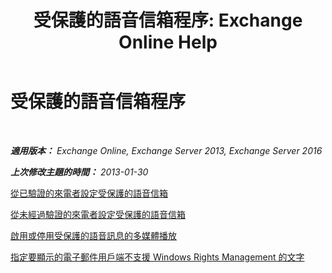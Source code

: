 ﻿---
title: '受保護的語音信箱程序: Exchange Online Help'
TOCTitle: 受保護的語音信箱程序
ms:assetid: 8547fc92-58f6-40f1-9685-3d43ba9b64a0
ms:mtpsurl: https://technet.microsoft.com/zh-tw/library/JJ938013(v=EXCHG.150)
ms:contentKeyID: 52062363
ms.date: 05/23/2018
mtps_version: v=EXCHG.150
ms.translationtype: MT
---

# 受保護的語音信箱程序

 

_**適用版本：** Exchange Online, Exchange Server 2013, Exchange Server 2016_

_**上次修改主題的時間：** 2013-01-30_

[從已驗證的來電者設定受保護的語音信箱](configure-protected-voice-mail-from-authenticated-callers-exchange-2013-help.md)

[從未經過驗證的來電者設定受保護的語音信箱](configure-protected-voice-mail-from-unauthenticated-callers-exchange-2013-help.md)

[啟用或停用受保護的語音訊息的多媒體播放](enable-or-disable-multimedia-playback-of-protected-voice-messages-exchange-2013-help.md)

[指定要顯示的電子郵件用戶端不支援 Windows Rights Management 的文字](specify-the-text-to-display-for-email-clients-that-don-t-support-windows-rights-management-exchange-2013-help.md)

